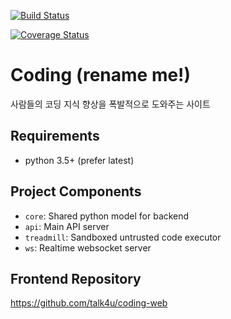 [![Build Status](https://travis-ci.com/talk4u/coding.svg?branch=master)](https://travis-ci.com/talk4u/coding)

[![Coverage Status](https://coveralls.io/repos/github/talk4u/coding/badge.svg?branch=master)](https://coveralls.io/github/talk4u/coding)

# Coding (rename me!)

사람들의 코딩 지식 향상을 폭발적으로 도와주는 사이트

## Requirements

- python 3.5+ (prefer latest)

## Project Components

- `core`: Shared python model for backend
- `api`: Main API server
- `treadmill`: Sandboxed untrusted code executor
- `ws`: Realtime websocket server


## Frontend Repository
https://github.com/talk4u/coding-web